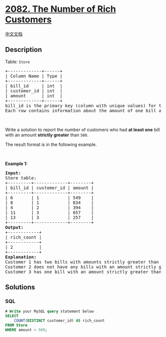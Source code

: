 # [2082. The Number of Rich Customers](https://leetcode.com/problems/the-number-of-rich-customers)

[中文文档](/solution/2000-2099/2082.The%20Number%20of%20Rich%20Customers/README.md)

## Description

<p>Table: <code>Store</code></p>

<pre>
+-------------+------+
| Column Name | Type |
+-------------+------+
| bill_id     | int  |
| customer_id | int  |
| amount      | int  |
+-------------+------+
bill_id is the primary key (column with unique values) for this table.
Each row contains information about the amount of one bill and the customer associated with it.
</pre>

<p>&nbsp;</p>

<p>Write a solution to report the number of customers who had <strong>at least one</strong> bill with an amount <strong>strictly greater</strong> than <code>500</code>.</p>

<p>The result format is in the following example.</p>

<p>&nbsp;</p>
<p><strong class="example">Example 1:</strong></p>

<pre>
<strong>Input:</strong> 
Store table:
+---------+-------------+--------+
| bill_id | customer_id | amount |
+---------+-------------+--------+
| 6       | 1           | 549    |
| 8       | 1           | 834    |
| 4       | 2           | 394    |
| 11      | 3           | 657    |
| 13      | 3           | 257    |
+---------+-------------+--------+
<strong>Output:</strong> 
+------------+
| rich_count |
+------------+
| 2          |
+------------+
<strong>Explanation:</strong> 
Customer 1 has two bills with amounts strictly greater than 500.
Customer 2 does not have any bills with an amount strictly greater than 500.
Customer 3 has one bill with an amount strictly greater than 500.
</pre>

## Solutions

<!-- tabs:start -->

### **SQL**

```sql
# Write your MySQL query statement below
SELECT
    COUNT(DISTINCT customer_id) AS rich_count
FROM Store
WHERE amount > 500;
```

<!-- tabs:end -->
